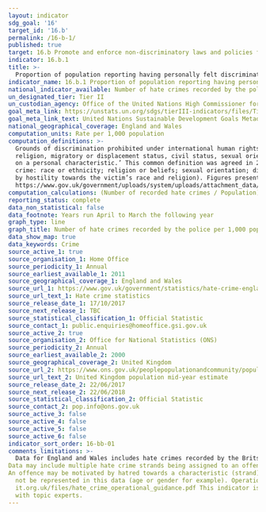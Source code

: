 ```yaml
---
layout: indicator
sdg_goal: '16'
target_id: '16.b'
permalink: /16-b-1/
published: true
target: 16.b Promote and enforce non-discriminatory laws and policies for sustainable development
indicator: 16.b.1
title: >-
  Proportion of population reporting having personally felt discriminated against or harassed in the previous 12 months on the basis of a ground of discrimination prohibited under international human rights law
indicator_name: 16.b.1 Proportion of population reporting having personally felt discriminated against or harassed in the previous 12 months on the basis of a ground of discrimination prohibited under international human rights law
national_indicator_available: Number of hate crimes recorded by the police per 1,000 population
un_designated_tier: Tier II
un_custodian_agency: Office of the United Nations High Commissioner for Human Rights (OHCHR)
goal_meta_link: https://unstats.un.org/sdgs/tierIII-indicators/files/Tier3-16-b-01.pdf
goal_meta_link_text: United Nations Sustainable Development Goals Metadata (PDF 4.0 MB)
national_geographical_coverage: England and Wales
computation_units: Rate per 1,000 population
computation_definitions: >-
  Grounds of discrimination prohibited under international human rights law, as enshrined in the 1948 Universal Declaration of Human Rights and subsequently elaborated upon by international human rights mechanisms, include ethnicity, sex, age, income, geographic location, disability,
  religion, migratory or displacement status, civil status, sexual orientation and gender identity. In the United Kingdom, hate crime is defined as ‘any criminal offence which is perceived, by the victim or any other person, to be motivated by hostility or prejudice towards someone based
  on a personal characteristic.’ This common definition was agreed in 2007 by the police, Crown Prosecution Service, Prison Service (now the National Offender Management Service) and other agencies that make up the criminal justice system. There are five centrally monitored strands of hate
  crime: race or ethnicity; religion or beliefs; sexual orientation; disability; and transgender identity. In the process of recording a crime, police can flag an offence as being motivated by one or more of the five monitored strands listed above (for example, an offence can be motivated
  by hostility towards the victim’s race and religion). Figures presented have been calculated from the total number of motivating factors. For further information please see Hate Crime, England and Wales @
  https://www.gov.uk/government/uploads/system/uploads/attachment_data/file/652136/hate-crime-1617-hosb1717.pdf.
computation_calculations: (Number of recorded hate crimes / Population) * 1000
reporting_status: complete
data_non_statistical: false
data_footnote: Years run April to March the following year
graph_type: line
graph_title: Number of hate crimes recorded by the police per 1,000 population
data_show_map: true
data_keywords: Crime
source_active_1: true
source_organisation_1: Home Office
source_periodicity_1: Annual
source_earliest_available_1: 2011
source_geographical_coverage_1: England and Wales
source_url_1: https://www.gov.uk/government/statistics/hate-crime-england-and-wales-2016-to-2017
source_url_text_1: Hate crime statistics
source_release_date_1: 17/10/2017
source_next_release_1: TBC
source_statistical_classification_1: Official Statistic
source_contact_1: public.enquiries@homeoffice.gsi.gov.uk
source_active_2: true
source_organisation_2: Office for National Statistics (ONS)
source_periodicity_2: Annual
source_earliest_available_2: 2000
source_geographical_coverage_2: United Kingdom
source_url_2: https://www.ons.gov.uk/peoplepopulationandcommunity/populationandmigration/populationestimates/timeseries/ukpop/pop 
source_url_text_2: United Kingdom population mid-year estimate
source_release_date_2: 22/06/2017
source_next_release_2: 22/06/2018
source_statistical_classification_2: Official Statistic
source_contact_2: pop.info@ons.gov.uk
source_active_3: false
source_active_4: false
source_active_5: false
source_active_6: false
indicator_sort_order: 16-bb-01
comments_limitations: >-
  Data for England and Wales includes hate crimes recorded by the Britsh Transport Police.
Data may include multiple hate crime strands being assigned to an offence. 
An offence may be motivated by hatred towards a characteristic (strand) that is not centrally monitored and therefore would
  not be represented in this data (age or gender for example). Operationally, such an offence could still be investigated as a hate crime by the police. For further information please see College of Policing, Hate Crime, Operational Guidance @ http://www.report-
  it.org.uk/files/hate_crime_operational_guidance.pdf This indicator is being used as an approximation of the UN SDG Indicator. Where possible, we will work to identify or develop UK data to meet the global indicator specification. This indicator has not been identified in collaboration
  with topic experts.
---
```

